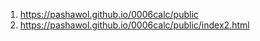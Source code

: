 1. <https://pashawol.github.io/0006calc/public>
2. <https://pashawol.github.io/0006calc/public/index2.html>